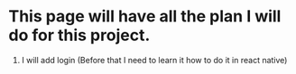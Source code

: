 # This page will have all the plan I will do for this project.

1. I will add login (Before that I need to learn it how to do it in react native)

<!-- Hi this is for test -->  